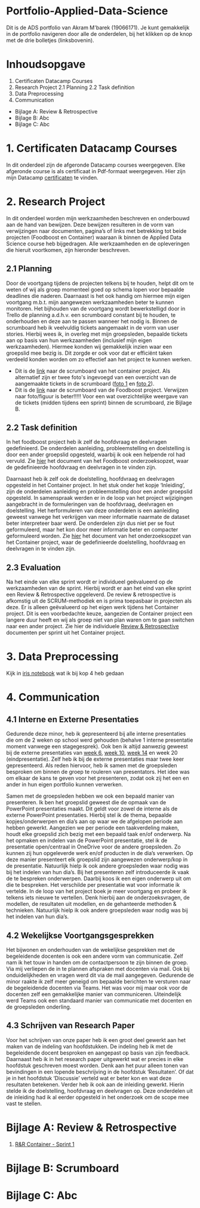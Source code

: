 # Portfolio-Applied-Data-Science
Dit is de ADS portfolio van Akram M'barek (19066171). Je kunt gemakkelijk in de portfolio navigeren door alle de onderdelen, bij het klikken op de knop met de drie bolletjes (linksbovenin). 

# Inhoudsopgave
1. Certificaten Datacamp Courses
2. Research Project
    2.1 Planning
    2.2 Task definition
3. Data Preprocessing
4. Communication 
- Bijlage A: Review & Retrospective
- Bijlage B: Abc
- Bijlage C: Abc


# 1. Certificaten Datacamp Courses
In dit onderdeel zijn de afgeronde Datacamp courses weergegeven. Elke afgeronde course is als certificaat in Pdf-formaat weergegeven. Hier zijn mijn Datacamp [certificaten](https://github.com/akram090/Portfolio-Applied-Data-Science/tree/main/Certficaten) te vinden.

# 2. Research Project
In dit onderdeel worden mijn werkzaamheden beschreven en onderbouwd aan de hand van bewijzen. Deze bewijzen resulteren in de vorm van verwijzingen naar documenten, pagina’s of links met betrekking tot beide projecten (Foodboost en Container) waaraan ik binnen de Applied Data Science course heb bijgedragen. Alle werkzaamheden en de opleveringen die hieruit voortkomen, zijn hieronder beschreven. 

## 2.1 Planning
Door de voortgang tijdens de projecten telkens bij te houden, helpt dit om te weten of wij als groep momenteel goed op schema lopen voor bepaalde deadlines die naderen. Daarnaast is het ook handig om hiermee mijn eigen voortgang m.b.t. mijn aangewezen werkzaamheden beter te kunnen monitoren. Het bijhouden van de voortgang wordt bewerkstelligd door in Trello de planning a.d.h.v. een scrumboard constant bij te houden, te onderhouden en deze aan te passen wanneer het nodig is. Binnen de scrumboard heb ik veelvuldig tickets aangemaakt in de vorm van user stories. Hierbij wees ik, in overleg met mijn groepsleden, bepaalde tickets aan op basis van hun werkzaamheden (inclusief mijn eigen werkzaamheden). Hiermee konden wij gemakkelijk inzien waar een groepslid mee bezig is. Dit zorgde er ook voor dat er efficiënt taken verdeeld konden worden om zo effectief aan het project te kunnen werken.
-	Dit is de [link](https://trello.com/invite/b/1gds5cFw/ATTIa3437b0ed173b1712f1af2c2c331c6ee64EDFC64/ads-container-project) naar de scrumboard van het container project. Als alternatief zijn er twee foto's ingevoegd van een overzicht van de aangemaakte tickets in de scrumboard ([foto 1](https://github.com/akram090/Portfolio-Applied-Data-Science/blob/main/2023-01-12.png) en [foto 2](https://github.com/akram090/Portfolio-Applied-Data-Science/blob/main/2023-01-12%20(1).png)).
-	Dit is de [link](https://trello.com/invite/b/Ty22iopA/8e136287a9d1e50d2ddcb5670dc728f8/applied-data-science-foodboost-groep-4) naar de scrumboard van de Foodboost project. Verwijzen naar foto/figuur is beter!!!!!
Voor een wat overzichtelijke weergave van de tickets (midden tijdens een sprint) binnen de scrumboard, zie Bijlage B.

## 2.2 Task definition
In het foodboost project heb ik zelf de hoofdvraag en deelvragen gedefinieerd. De onderdelen aanleiding, probleemstelling en doelstelling is door een ander groepslid opgesteld, waarbij ik ook een helpende rol had vervuld. Zie [hier](https://github.com/akram090/Portfolio-Applied-Data-Science/blob/main/Onderzoeksopzet%20Foodboost%20project.md) het document van het Foodboost onderzoeksopzet, waar de gedefinieerde hoofdvraag en deelvragen in te vinden zijn.

Daarnaast heb ik zelf ook de doelstelling, hoofdvraag en deelvragen opgesteld in het Container project. In het stuk onder het kopje ‘Inleiding’, zijn de onderdelen aanleiding en probleemstelling door een ander groepslid opgesteld. In samenspraak werden er in de loop van het project wijzigingen aangebracht in de formuleringen van de hoofdvraag, deelvragen en doelstelling. Het herformuleren van deze onderdelen is een aanleiding geweest vanwege het verkrijgen van meer informatie naarmate de dataset beter interpreteer baar werd. De onderdelen zijn dus niet per se fout geformuleerd, maar het kon door meer informatie beter en compacter geformuleerd worden. Zie [hier](https://github.com/akram090/Portfolio-Applied-Data-Science/blob/main/Onderzoeksopzet%20Container%20Project.md) het document van het onderzoeksopzet van het Container project, waar de gedefinieerde doelstelling, hoofdvraag en deelvragen in te vinden zijn.

## 2.3 Evaluation
Na het einde van elke sprint wordt er individueel geëvalueerd op de werkzaamheden van de sprint. Hierbij wordt er aan het eind van elke sprint een Review & Retrospective opgeleverd. De review & retrospective is afkomstig uit de SCRUM-methodiek en is prima toepasbaar in projecten als deze. Er is alleen geëvalueerd op het eigen werk tijdens het Container project. Dit is een voorbedachte keuze, aangezien de Container project een langere duur heeft en wij als groep niet van plan waren om te gaan switchen naar een ander project. Zie hier de individuele [Review & Retrospective](https://github.com/akram090/Portfolio-Applied-Data-Science/tree/main/Review%20%26%20Retrospectives) documenten per sprint uit het Container project. 

# 3. Data Preprocessing
Kijk in [iris notebook](https://github.com/akram090/Portfolio-Applied-Data-Science/blob/main/Datascience%20notebooks/iris-classification-random-forest-Akram.ipynb) wat ik bij kop 4 heb gedaan

# 4. Communication
## 4.1 Interne en Externe Presentaties
Gedurende deze minor, heb ik gepresenteerd bij alle interne presentaties die om de 2 weken op school werd gehouden (behalve 1 interne presentatie moment vanwege een stagegesprek). Ook ben ik altijd aanwezig geweest bij de externe presentaties van [week 6](https://github.com/akram090/Portfolio-Applied-Data-Science/blob/main/Foodboost%20eindpresentatie.pptx), [week 10](https://github.com/akram090/Portfolio-Applied-Data-Science/blob/main/Externe%20presentatie%20week%2010%20groep%204.pptx), [week 14](https://github.com/akram090/Portfolio-Applied-Data-Science/blob/main/Externe%20presentatie%20week%2014%20groep%204.pptx) en week 20 (eindpresentatie). Zelf heb ik bij de externe presentaties maar twee keer gepresenteerd. Als reden hiervoor, heb ik samen met de groepsleden besproken om binnen de groep te rouleren van presentators. Het idee was om elkaar de kans te geven voor het presenteren, zodat ook zij het een en ander in hun eigen portfolio kunnen verwerken. 

Samen met de groepsleden hebben we ook een bepaald manier van presenteren. Ik ben het groepslid geweest die de opmaak van de PowerPoint presentaties maakt. Dit geldt voor zowel de interne als de externe PowerPoint presentaties. Hierbij stel ik de thema, bepaalde kopjes/onderwerpen en dia’s aan op waar we de afgelopen periode aan hebben gewerkt. Aangezien we per periode een taakverdeling maken, houdt elke groepslid zich bezig met een bepaald taak en/of onderwerp. Na het opmaken en indelen van de PowerPoint presentatie, stel ik de presentatie open/centraal in OneDrive voor de andere groepsleden. Zo kunnen zij hun opgeleverde werk en/of producten in de dia’s verwerken. Op deze manier presenteert elk groepslid zijn aangewezen onderwerp/kop in de presentatie. Natuurlijk hielp ik ook andere groepsleden waar nodig was bij het indelen van hun dia’s. Bij het presenteren zelf introduceerde ik vaak de te bespreken onderwerpen. Daarbij koos ik een eigen onderwerp uit om die te bespreken. Het verschilde per presentatie wat voor informatie ik vertelde. In de loop van het project boek je meer voortgang en probeer ik telkens iets nieuwe te vertellen. Denk hierbij aan de onderzoeksvragen, de modellen, de resultaten uit modellen, en de gehanteerde methoden & technieken. Natuurlijk hielp ik ook andere groepsleden waar nodig was bij het indelen van hun dia’s.

## 4.2 Wekelijkse Voortgangsgesprekken
Het bijwonen en onderhouden van de wekelijkse gesprekken met de begeleidende docenten is ook een andere vorm van communicatie. Zelf nam ik het touw in handen om de contactpersoon te zijn binnen de groep. Via mij verliepen de in te plannen afspraken met docenten via mail. Ook bij onduidelijkheden en vragen werd dit via de mail aangegeven. Gedurende de minor raakte ik zelf meer geneigd om bepaalde berichten te versturen naar de begeleidende docenten via Teams. Het was voor mij maar ook voor de docenten zelf een gemakkelijke manier van communiceren. Uiteindelijk werd Teams ook een standaard manier van communicatie met docenten en de groepsleden onderling. 

## 4.3 Schrijven van Research Paper
Voor het schrijven van onze paper heb ik een groot deel gewerkt aan het maken van de indeling van hoofdstukken. De indeling heb ik met de begeleidende docent besproken en aangepast op basis van zijn feedback. Daarnaast heb ik in het research paper uitgewerkt wat er precies in elke hoofdstuk geschreven moest worden. Denk aan het puur alleen tonen van bevindingen in een lopende beschrijving in de hoofdstuk ‘Resultaten’. Of dat je in het hoofdstuk ‘Discussie’ verteld wat er beter kon en wat deze resultaten betekenen. Verder heb ik ook aan de inleiding gewerkt. Hierin stelde ik de doelstelling, hoofdvraag en deelvragen op. Deze onderdelen uit de inleiding had ik al eerder opgesteld in het onderzoek om de scope mee vast te stellen.


# Bijlage A: Review & Retrospective
1. [R&R Container - Sprint 1](https://github.com/akram090/Portfolio-Applied-Data-Science/blob/main/Review%20%26%20Retrospectives/R%26R%20Sprint%201.md)

# Bijlage B: Scrumboard

# Bijlage C: Abc
